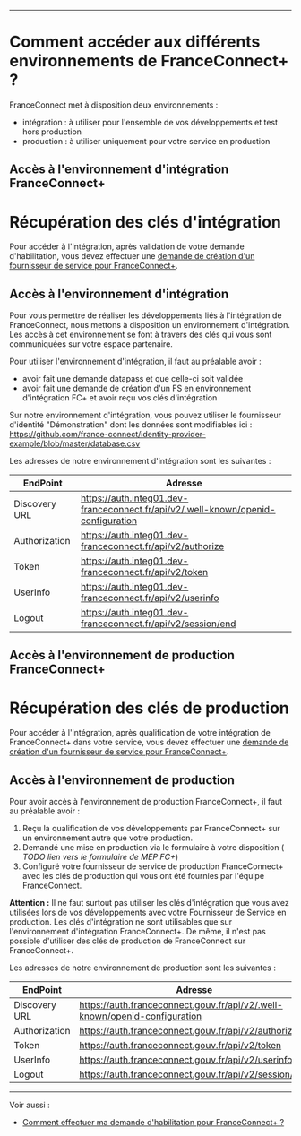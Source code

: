 

---

# Comment accéder aux différents environnements de FranceConnect+ ?

FranceConnect met à disposition deux environnements : 

- intégration : à utiliser pour l'ensemble de vos développements et test hors production
- production : à utiliser uniquement pour votre service en production


## Accès à l'environnement d'intégration FranceConnect+

# Récupération des clés d'intégration

Pour accéder à l'intégration, après validation de votre demande d'habilitation, vous devez effectuer une [demande de création d'un fournisseur de service pour FranceConnect+](https://www.demarches-simplifiees.fr/commencer/demande-de-creation-d-un-fs-fc-plus).

## Accès à l'environnement d'intégration

Pour vous permettre de réaliser les développements liés à l'intégration de FranceConnect, nous mettons à disposition un environnement d'intégration. Les accès à cet environnement se font à travers des clés qui vous sont communiquées sur votre espace partenaire. 

Pour utiliser l'environnement d'intégration, il faut au préalable avoir : 
- avoir fait une demande datapass et que celle-ci soit validée
- avoir fait une demande de création d'un FS en environnement d'intégration FC+ et avoir reçu vos clés d'intégration

Sur notre environnement d'intégration, vous pouvez utiliser le fournisseur d'identité "Démonstration" dont les données sont modifiables ici : https://github.com/france-connect/identity-provider-example/blob/master/database.csv


Les adresses de notre environnement d'intégration sont les suivantes : 

| EndPoint | Adresse |
| ------ | ------ |
| Discovery URL | https://auth.integ01.dev-franceconnect.fr/api/v2/.well-known/openid-configuration | 
| Authorization | https://auth.integ01.dev-franceconnect.fr/api/v2/authorize |
| Token | https://auth.integ01.dev-franceconnect.fr/api/v2/token | 
| UserInfo | https://auth.integ01.dev-franceconnect.fr/api/v2/userinfo | 
| Logout | https://auth.integ01.dev-franceconnect.fr/api/v2/session/end | 

## Accès à l'environnement de production FranceConnect+

# Récupération des clés de production

Pour accéder à l'intégration, après qualification de votre intégration de FranceConnect+ dans votre service, vous devez effectuer une [demande de création d'un fournisseur de service pour FranceConnect+](https://www.demarches-simplifiees.fr/commencer/demande-de-creation-d-un-fs-fc-plus).

## Accès à l'environnement de production

Pour avoir accès à l'environnement de production FranceConnect+, il faut au préalable avoir : 

1. Reçu la qualification de vos développements par FranceConnect+ sur un environnement autre que votre production. 
2. Demandé une mise en production via le formulaire à votre disposition ( *TODO lien vers le formulaire de MEP FC+*)
3. Configuré votre fournisseur de service de production FranceConnect+ avec les clés de production qui vous ont été fournies par l'équipe FranceConnect. 

**Attention :** Il ne faut surtout pas utiliser les clés d'intégration que vous avez utilisées lors de vos développements avec votre Fournisseur de Service en production. Les clés d'intégration ne sont utilisables que sur l'environnement d'intégration FranceConnect+. De même, il n'est pas possible d'utiliser des clés de production de FranceConnect sur FranceConnect+. 


Les adresses de notre environnement de production sont les suivantes : 

| EndPoint | Adresse |
| ------ | ------ |
| Discovery URL | https://auth.franceconnect.gouv.fr/api/v2/.well-known/openid-configuration | 
| Authorization | https://auth.franceconnect.gouv.fr/api/v2/authorize |
| Token | https://auth.franceconnect.gouv.fr/api/v2/token | 
| UserInfo | https://auth.franceconnect.gouv.fr/api/v2/userinfo | 
| Logout | https://auth.franceconnect.gouv.fr/api/v2/session/end | 


---

Voir aussi :

- [Comment effectuer ma demande d'habilitation pour FranceConnect+ ?](../projet/projet-datapass.md)